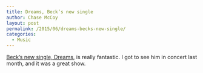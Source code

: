 ```yaml
---
title: Dreams, Beck’s new single
author: Chase McCoy
layout: post
permalink: /2015/06/dreams-becks-new-single/
categories:
  - Music
---
```

[Beck’s new single, Dreams](https://youtu.be/oTM3YPTYNo0), is really fantastic. I got to see him in concert last month, and it was a great show.